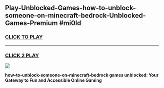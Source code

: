 
## Play-Unblocked-Games-how-to-unblock-someone-on-minecraft-bedrock-Unblocked-Games-Premium #mi0ld
<h3>
<a href="https://premium.freeplayer.one?title=how-to-unblock-someone-on-minecraft-bedrock&ref=12M">CLICK TO PLAY</a></h3>
<hr>

<h3>
<a href="https://premium.freeplayer.one?title=how-to-unblock-someone-on-minecraft-bedrock&ref=12M">CLICK 2 PLAY</a>
  
</h3>

<a href="https://premium.freeplayer.one?title=how-to-unblock-someone-on-minecraft-bedrock&ref=12M"><img src="https://clearcache.store/games.png"></a>


**how-to-unblock-someone-on-minecraft-bedrock games unblocked: Your Gateway to Fun and Accessible Online Gaming**
